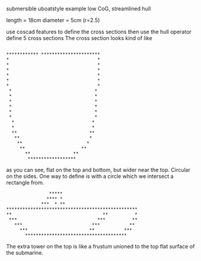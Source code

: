 submersible uboatstyle example
low CoG, streamlined hull

length = 18cm
diameter = 5cm (r=2.5)

use coscad features to define the cross sections then use the hull operator
define 5 cross sections
The cross section looks kind of like

```

************ **********************
*                                 *
*                                 *
*                                 *
*                                 *
*                                 *
*                                 *
 *                               *
 *                               *
 *                               *
 *                               *
 *                               *
 *                               *
  *                             *
  *                             *
  **                           **
   **                          *
    **                        *
     **                     **
       **                **
        ******************
```

as you can see, flat on the top and bottom, but wider near the top. Circular on the sides.
One way to define is with a circle which we intersect a rectangle from.

```
                *****
               **** *
             ***  * **
*************************************************
**                                  **          *
 ***                              ***          **
   ***                          ***           **
     ***                       **           ***
       **************************************
```

The extra tower on the top is like a frustum unioned to the top flat surface of the submarine.
